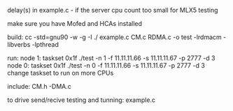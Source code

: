 
delay(s) in example.c - if the server cpu count too small for MLX5 testing

make sure you have Mofed and HCAs installed 

build:
cc -std=gnu90 -w -g -I ./ example.c CM.c  RDMA.c -o test -lrdmacm -libverbs -lpthread

run:
node 1: taskset 0x1f ./test -n 1 -f 11.11.11.66 -s 11.11.11.67 -p 2777 -d 3
node 0: taskset 0x1f ./test -n 0 -f 11.11.11.66 -s 11.11.11.67 -p 2777 -d 3
change taskset to run on more CPUs

include:
CM.h
-DMA.c

to drive send/recive testing and tunning:
example.c
